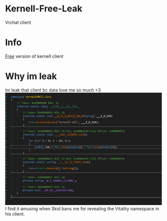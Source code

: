 # Kernell-Free-Leak
Vrchat client
# Info
[Free](https://kernell.net/free-downloads) version of kernell client
# Why im leak
Im leak that client bc data love me so much <3
<img width="" height="" src="https://raw.githubusercontent.com/Harmonyasha/Kernel-Free-Leak/refs/heads/main/image.png">
I find it amusing when Skid bans me for revealing the Vitality namespace in his client.
